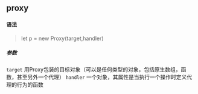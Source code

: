 ## proxy
 
#### 语法

> let p = new Proxy(target,handler)

##### 参数
``` target ``` 
用Proxy包装的目标对象（可以是任何类型的对象，包括原生数组，函数，甚至另外一个代理）
``` handler ``` 
一个对象，其属性是当执行一个操作时定义代理的行为的函数

